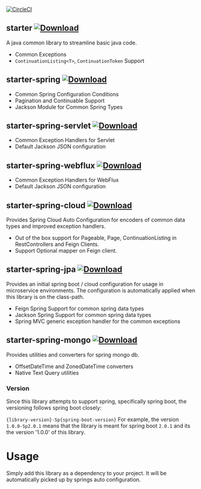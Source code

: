 [![CircleCI](https://circleci.com/gh/ElderByte-/java-starter.svg?style=svg)](https://circleci.com/gh/ElderByte-/java-starter)


## starter  [![Download](https://api.bintray.com/packages/elderbyte/maven/starter/images/download.svg) ](https://bintray.com/elderbyte/maven/starter/_latestVersion)

A java common library to streamline basic java code.

* Common Exceptions
* `ContinuationListing<T>`, `ContinuationToken` Support

## starter-spring  [![Download](https://api.bintray.com/packages/elderbyte/maven/starter-spring/images/download.svg) ](https://bintray.com/elderbyte/maven/starter-spring/_latestVersion)

* Common Spring Configuration Conditions
* Pagination and Continuable Support
* Jackson Module for Common Spring Types


## starter-spring-servlet  [![Download](https://api.bintray.com/packages/elderbyte/maven/starter-spring-servlet/images/download.svg) ](https://bintray.com/elderbyte/maven/starter-spring-servlet/_latestVersion)

* Common Exception Handlers for Servlet
* Default Jackson JSON configuration


## starter-spring-webflux  [![Download](https://api.bintray.com/packages/elderbyte/maven/starter-spring-webflux/images/download.svg) ](https://bintray.com/elderbyte/maven/starter-spring-webflux/_latestVersion)

* Common Exception Handlers for WebFlux
* Default Jackson JSON configuration


## starter-spring-cloud  [![Download](https://api.bintray.com/packages/elderbyte/maven/starter-spring-cloud/images/download.svg) ](https://bintray.com/elderbyte/maven/starter-spring-cloud/_latestVersion)

Provides Spring Cloud Auto Configuration for encoders of common data types and improved exception handlers.
* Out of the box support for Pageable, Page<T>, ContinuationListing<T> in RestControllers and Feign Clients.
* Support Optional mapper on Feign client.


## starter-spring-jpa  [![Download](https://api.bintray.com/packages/elderbyte/maven/starter-spring-jpa/images/download.svg) ](https://bintray.com/elderbyte/maven/starter-spring-jpa/_latestVersion)

Provides an initial spring boot / cloud configuration for usage in microservice environments. The configuration is automatically applied when this library is on the class-path.

* Feign Spring Support for common spring data types
* Jackson Spring Support for common spring data types
* Spring MVC generic exception handler for the common exceptions

## starter-spring-mongo  [![Download](https://api.bintray.com/packages/elderbyte/maven/starter-spring-mongo/images/download.svg) ](https://bintray.com/elderbyte/maven/starter-spring-mongo/_latestVersion)

Provides utilities and converters for spring mongo db.

* OffsetDateTime and ZonedDateTime converters
* Native Text Query utilities

### Version

Since this library attempts to support spring, specifically spring boot, the versioning follows spring boot closely:

`{library-version}-Sp{spring-boot-version}`
For example, the version `1.0.0-Sp2.0.1` means that the library is meant for spring boot `2.0.1` and its the version '1.0.0' of this library.

# Usage

Simply add this library as a dependency to your project. It will be automatically picked up by springs auto configuration.


